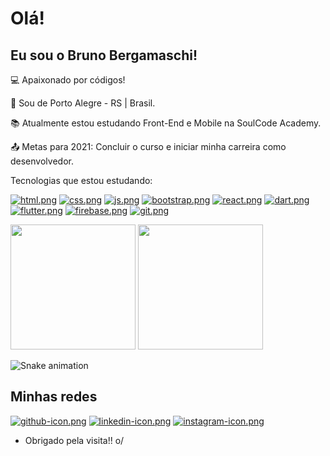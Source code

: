 # Olá!

## Eu sou o Bruno Bergamaschi!

 
:computer: Apaixonado por códigos!

:house_with_garden: Sou de Porto Alegre - RS | Brasil.

:books: Atualmente estou estudando Front-End e Mobile na SoulCode Academy.

:outbox_tray: Metas para 2021: Concluir o curso e iniciar minha carreira como desenvolvedor.

Tecnologias que estou estudando:

[![html.png](https://i.postimg.cc/VkqFz06D/html.png)](https://postimg.cc/qN7KLR23) [![css.png](https://i.postimg.cc/xdjp73RK/css.png)](https://postimg.cc/3k6Z0pzR) [![js.png](https://i.postimg.cc/1zW7ZVCb/js.png)](https://postimg.cc/f39fcyhv) [![bootstrap.png](https://i.postimg.cc/Y2PRRwZf/bootstrap.png)](https://postimg.cc/CdjbM9Fz) [![react.png](https://i.postimg.cc/MZfPhTyr/react.png)](https://postimg.cc/F1mVShCj) [![dart.png](https://i.postimg.cc/BvvNNQSp/dart.png)](https://postimg.cc/SnwWx4zY) [![flutter.png](https://i.postimg.cc/7LQ9R8bk/flutter.png)](https://postimg.cc/CZkbZ2jP) [![firebase.png](https://i.postimg.cc/15ZH2KRf/firebase.png)](https://postimg.cc/grN868ZW) [![git.png](https://i.postimg.cc/dtmBYTDn/git.png)](https://postimg.cc/9r0TP0dq)

<div>
 <img height="200em" src="https://github-readme-stats.vercel.app/api?username=bruno-bergamaschi&show_icons=true&theme=dark"/>
 <img height="200em" src="https://github-readme-stats.vercel.app/api/top-langs/?username=bruno-bergamaschi&layout=compact"/>
</div>

![Snake animation](https://github.com/bruno-bergamaschi/bruno-bergamaschi/blob/output/github-contribution-grid-snake.svg)

## Minhas redes

[![github-icon.png](https://i.postimg.cc/HnTr4jHs/github-icon.png)](https://github.com/bruno-bergamaschi) [![linkedin-icon.png](https://i.postimg.cc/282ZGd1p/linkedin-icon.png)](https://www.linkedin.com/in/brunobergamaschi/) [![instagram-icon.png](https://i.postimg.cc/cCc8VwTn/instagram-icon.png)](https://www.instagram.com/brunobergamaschi_/)

- Obrigado pela visita!! o/
